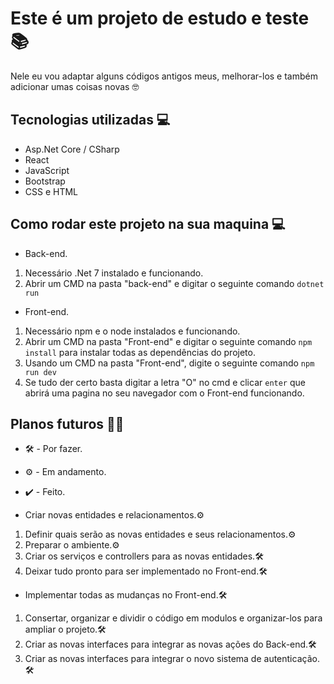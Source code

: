 # Este é um projeto de estudo e teste 📚
Nele eu vou adaptar alguns códigos antigos meus, melhorar-los e também adicionar umas coisas novas 🤓

## Tecnologias utilizadas 💻
* Asp.Net Core / CSharp
* React
* JavaScript
* Bootstrap
* CSS e HTML

## Como rodar este projeto na sua maquina 💻

* Back-end.
1. Necessário .Net 7 instalado e funcionando.
2. Abrir um CMD na pasta "back-end" e digitar o seguinte comando `dotnet run`

* Front-end.
1. Necessário npm e o node instalados e funcionando.
2. Abrir um CMD na pasta "Front-end" e digitar o seguinte comando `npm install` para instalar todas as dependências do projeto.
2. Usando um CMD na pasta "Front-end", digite o seguinte comando `npm run dev`
3. Se tudo der certo basta digitar a letra "O" no cmd e clicar `enter` que abrirá uma pagina no seu navegador com o Front-end funcionando.


## Planos futuros 📌👷
* 🛠️ - Por fazer.
* ⚙️ - Em andamento.
* ✔️ - Feito.


* Criar novas entidades e relacionamentos.⚙️
1. Definir quais serão as novas entidades e seus relacionamentos.⚙️
2. Preparar o ambiente.⚙️
3. Criar os serviços e controllers para as novas entidades.🛠️
4. Deixar tudo pronto para ser implementado no Front-end.🛠️

* Implementar todas as mudanças no Front-end.🛠️
1. Consertar, organizar e dividir o código em modulos e organizar-los para ampliar o projeto.🛠️
2. Criar as novas interfaces para integrar as novas ações do Back-end.🛠️
3. Criar as novas interfaces para integrar o novo sistema de autenticação.🛠️